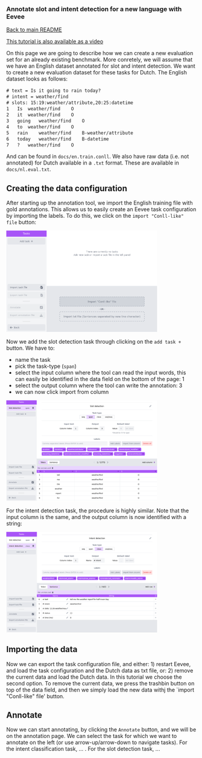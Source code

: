 ### Annotate slot and intent detection for a new language with Eevee

[Back to main README](../README.md)

[This tutorial is also available as a video]()

On this page we are going to describe how we can create a new evaluation set
for an already existing benchmark. More conretely, we will assume 
that we have an English dataset annotated for slot and
intent detection. We want to create a new evaluation dataset for these tasks
for Dutch.  The English dataset looks as follows:

```
# text = Is it going to rain today?
# intent = weather/find
# slots: 15:19:weather/attribute,20:25:datetime
1	Is	weather/find	O
2	it	weather/find	O
3	going	weather/find	O
4	to	weather/find	O
5	rain	weather/find	B-weather/attribute
6	today	weather/find	B-datetime
7	?	weather/find	O

```

And can be found in `docs/en.train.conll`. We also have raw data (i.e. not
annotated) for Dutch available in a `.txt` format. These are available in
`docs/nl.eval.txt`. 

## Creating the data configuration
After starting up the annotation tool, we import the English training file with 
gold annotations. This allows us to easily create an Eevee task configuration by
importing the labels. To do this, we click on the `import "Conll-like" file` button:

<img src='import-conll.png' width='400px'>

Now we add the slot detection task through clicking on the `add task +` button.
We have to:
* name the task
* pick the task-type (`span`)
* select the input column where the tool can read the input words, this can
  easily be identified in the data field on the bottom of the page: 1
* select the output column where the tool can write the annotation: 3
* we can now click import from column

<img src='slot-detection.png' width='400px'>


For the intent detection task, the procedure is highly similar. Note that the
input column is the same, and the output column is now identified with a string:

<img src='intent-detection.png' width='400px'>

## Importing the data
Now we can export the task configuration file, and either: 1) restart Eevee, and
load the task configuration and the Dutch data as txt file, or: 2) remove the current
data and load the Dutch data. In this tutorial we choose the second option. To remove
the current data, we press the trashbin button on top of the data field, and then 
we simply load the new data withj the `import "Conll-like" file' button.

## Annotate
Now we can start annotating, by clicking the `Annotate` button, and we will be on 
the annotation page. We can select the task for which we want to annotate on the left
(or use arrow-up/arrow-down to navigate tasks). For the intent classification task, 
... . For the slot detection task, ...

<img src='' width='400px'>




